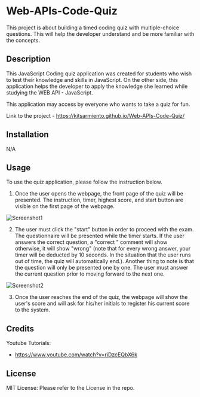 # Web-APIs-Code-Quiz

This project is about building a timed coding quiz with multiple-choice questions. This will help the developer understand and be more familiar with the concepts.

## Description

This JavaScript Coding quiz application was created for students who wish to test their knowledge and skills in JavaScript. On the other side, this application helps the developer to apply the knowledge she learned while studying the WEB API - JavaScript.

This application may access by everyone who wants to take a quiz for fun.

Link to the project - https://kitsarmiento.github.io/Web-APIs-Code-Quiz/
## Installation

N/A

## Usage

To use the quiz application, please follow the instruction below.

1. Once the user opens the webpage, the front page of the quiz will be presented. The instruction, timer, highest score, and start button are visible on the first page of the webpage.

![Screenshot1](https://github.com/KitSarmiento/Web-APIs-Code-Quiz/assets/135483936/0660b29f-2c52-499c-a8da-36f774180ebf)

2. The user must click the "start" button in order to proceed with the exam. The questionnaire will be presented while the timer starts. If the user answers the correct question, a "correct " comment will show otherwise, it will show "wrong" (note that for every wrong answer, your timer will be deducted by 10 seconds. In the situation that the user runs out of time, the quiz will automatically end.). Another thing to note is that the question will only be presented one by one. The user must answer the current question prior to moving forward to the next one.

![Screenshot2](https://github.com/KitSarmiento/Web-APIs-Code-Quiz/assets/135483936/e453fd95-f827-437f-87ac-c55d84246d04)

3. Once the user reaches the end of the quiz, the webpage will show the user's score and will ask for his/her initials to register his current score to the system.

## Credits

Youtube Tutorials:

- https://www.youtube.com/watch?v=riDzcEQbX6k

## License

MIT License: Please refer to the License in the repo.

